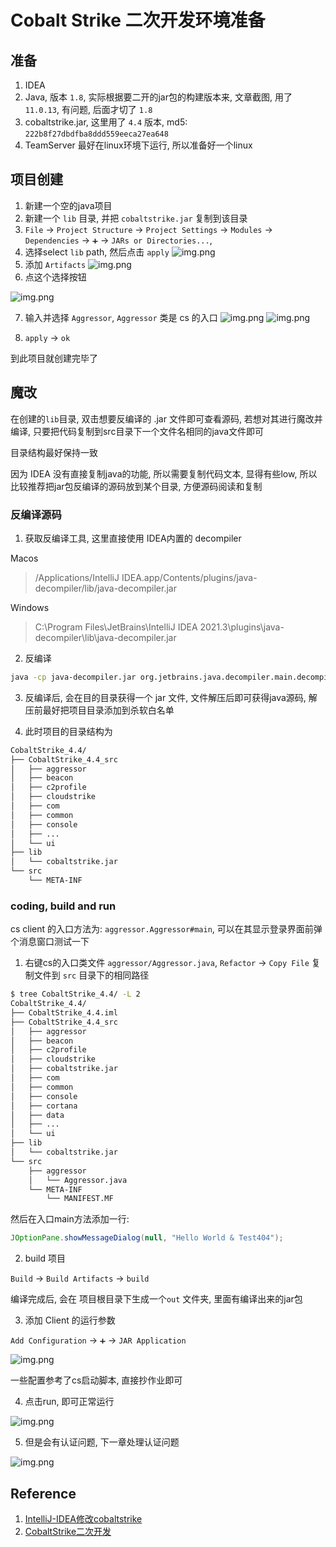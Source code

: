 # Cobalt Strike 二次开发环境准备

## 准备

1. IDEA
2. Java, 版本 `1.8`, 实际根据要二开的jar包的构建版本来, 文章截图, 用了 `11.0.13`, 有问题, 后面才切了 `1.8`
3. cobaltstrike.jar, 这里用了 `4.4` 版本, md5: `222b8f27dbdfba8ddd559eeca27ea648`
4. TeamServer 最好在linux环境下运行, 所以准备好一个linux

## 项目创建

1. 新建一个空的java项目
2. 新建一个 `lib` 目录, 并把 `cobaltstrike.jar` 复制到该目录
3. `File` -> `Project Structure` -> `Project Settings` -> `Modules` -> `Dependencies` -> `➕` -> `JARs or Directories...`, 
4. 选择select `lib` path, 然后点击 `apply`
![img.png](./media/0x00_001.png)
5. 添加 `Artifacts`
![img.png](./media/0x00_002.png)
6. 点这个选择按钮

![img.png](./media/0x00_003.png)

7. 输入并选择 `Aggressor`, `Aggressor` 类是 cs 的入口
![img.png](./media/0x00_004.png)
![img.png](./media/0x00_005.png)

8. `apply` -> `ok`

到此项目就创建完毕了

## 魔改

在创建的`lib`目录, 双击想要反编译的 .jar 文件即可查看源码, 若想对其进行魔改并编译, 只要把代码复制到src目录下一个文件名相同的java文件即可

目录结构最好保持一致

因为 IDEA 没有直接复制java的功能, 所以需要复制代码文本, 显得有些low, 所以比较推荐把jar包反编译的源码放到某个目录,  方便源码阅读和复制

### 反编译源码

1. 获取反编译工具, 这里直接使用 IDEA内置的 decompiler

Macos
> /Applications/IntelliJ IDEA.app/Contents/plugins/java-decompiler/lib/java-decompiler.jar

Windows
> C:\Program Files\JetBrains\IntelliJ IDEA 2021.3\plugins\java-decompiler\lib\java-decompiler.jar


2. 反编译

```bash
java -cp java-decompiler.jar org.jetbrains.java.decompiler.main.decompiler.ConsoleDecompiler -dgs=true path_to/cobaltstrike.jar dst_path/
```

3. 反编译后, 会在目的目录获得一个 jar 文件, 文件解压后即可获得java源码, 解压前最好把项目目录添加到杀软白名单

4. 此时项目的目录结构为
```bash
CobaltStrike_4.4/
├── CobaltStrike_4.4_src
│   ├── aggressor
│   ├── beacon
│   ├── c2profile
│   ├── cloudstrike
│   ├── com
│   ├── common
│   ├── console
│   ├── ...
│   └── ui
├── lib
│   └── cobaltstrike.jar
└── src
    └── META-INF
```

### coding, build and run

cs client 的入口方法为: `aggressor.Aggressor#main`, 可以在其显示登录界面前弹个消息窗口测试一下

1. 右键cs的入口类文件 `aggressor/Aggressor.java`, `Refactor` -> `Copy File` 复制文件到 `src` 目录下的相同路径

```bash
$ tree CobaltStrike_4.4/ -L 2
CobaltStrike_4.4/
├── CobaltStrike_4.4.iml
├── CobaltStrike_4.4_src
│   ├── aggressor
│   ├── beacon
│   ├── c2profile
│   ├── cloudstrike
│   ├── cobaltstrike.jar
│   ├── com
│   ├── common
│   ├── console
│   ├── cortana
│   ├── data
│   ├── ...
│   └── ui
├── lib
│   └── cobaltstrike.jar
└── src
    ├── aggressor
    │   └── Aggressor.java
    └── META-INF
        └── MANIFEST.MF
```

然后在入口main方法添加一行:

```java
JOptionPane.showMessageDialog(null, "Hello World & Test404");
```

2. build 项目

`Build` -> `Build Artifacts` -> `build`

编译完成后, 会在 项目根目录下生成一个`out` 文件夹, 里面有编译出来的jar包

3. 添加 Client 的运行参数

`Add Configuration` -> `➕` -> `JAR Application`

![img.png](./media/0x00_006.png)

一些配置参考了cs启动脚本, 直接抄作业即可

4. 点击run, 即可正常运行

![img.png](./media/0x00_007.png)

5. 但是会有认证问题, 下一章处理认证问题

![img.png](./media/0x00_008.png)


## Reference

1. [IntelliJ-IDEA修改cobaltstrike](https://pingmaoer.github.io/2020/06/08/IntelliJ-IDEA%E4%BF%AE%E6%94%B9cobaltstrike/)
2. [CobaltStrike二次开发](https://lengjibo.github.io/CobaltStrikeCode/)